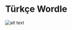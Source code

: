 # Türkçe Wordle
![alt text](http://url/to/img.png](https://imgur.com/a/k1LnbXd)https://imgur.com/a/k1LnbXd)
